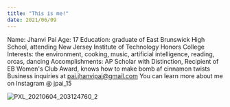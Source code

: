 ```yaml
---
title: "This is me!"
date: 2021/06/09
---
```


Name: Jhanvi Pai
Age: 17
Education: graduate of East Brunswick High School, attending New Jersey Institute of Technology Honors College
Interests: the environment, cooking, music, artificial intelligence, reading, orcas, dancing
Accomplishments: AP Scholar with Distinction, Recipient of EB Women's Club Award, knows how to make bomb af cinnamon twists
Business inquiries at pai.jhanvipai@gmail.com
You can learn more about me on Instagram @ jpai_15

![PXL_20210604_203124760_2](https://user-images.githubusercontent.com/84784011/121438364-e9fae500-c951-11eb-982c-426a495c7949.jpg)

